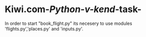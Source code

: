 # Kiwi.com-_Python-v-kend_-task-

In order to start "book_flight.py" its necesery to use modules 'flights.py','places.py' and 'inputs.py'.
